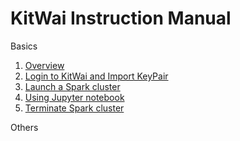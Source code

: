 # KitWai Instruction Manual

Basics
1. [Overview](overview.md)
2. [Login to KitWai and Import KeyPair](login.md)
3. [Launch a Spark cluster](launch.md)
4. [Using Jupyter notebook](jupyter.md)
5. [Terminate Spark cluster](terminate.md)

Others

